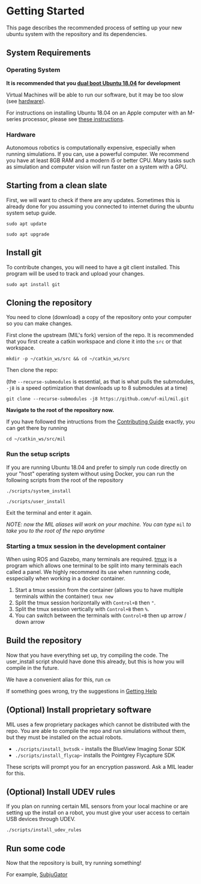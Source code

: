 # Getting Started
This page describes the recommended process of setting up your new ubuntu system with the repository and its dependencies.

## System Requirements

### Operating System

**It is recommended that you [dual boot Ubuntu 18.04](https://help.ubuntu.com/community/WindowsDualBoot) for development**

Virtual Machines will be able to run our software, but it may be too slow (see [hardware](#hardware)).

For instructions on installing Ubuntu 18.04 on an Apple computer with an M-series processor, please see [these instructions](/docs/apple_mseries_ubuntu_setup.md).

### Hardware

Autonomous robotics is computationally expensive, especially when running simulations.
If you can, use a powerful computer. We recommend you have at least 8GB RAM and a modern i5 or better CPU. Many tasks such as simulation and computer vision will run faster on a system with a GPU.

## Starting from a clean slate

First, we will want to check if there are any updates. Sometimes this is already done for you assuming you connected to internet during the ubuntu system setup guide.

`sudo apt update`

`sudo apt upgrade`

## Install git

To contribute changes, you will need to have a git client installed. This program will be used to track and upload your changes.

`sudo apt install git`

## Cloning the repository

You need to clone (download) a copy of the repository onto your computer so you can make changes.

First clone the upstream (MIL's fork) version of the repo.
It is recommended that you first create a catkin workspace
and clone it into the `src` or that workspace.

`mkdir -p ~/catkin_ws/src && cd ~/catkin_ws/src`

Then clone the repo:

(the `--recurse-submodules` is essential, as that is what pulls the submodules, `-j8` is a speed optimization that downloads up to 8 submodules at a time)

`git clone --recurse-submodules -j8 https://github.com/uf-mil/mil.git`

**Navigate to the root of the repository now.**

If you have followed the intructions from the [Contributing Guide](contributing) exactly, you can get there by running

`cd ~/catkin_ws/src/mil`

### Run the setup scripts

If you are running Ubuntu 18.04 and prefer to simply run code directly on your "host"
operating system without using Docker, you can run the following scripts from the root of the repository

`./scripts/system_install`

`./scripts/user_install`

Exit the terminal and enter it again.

*NOTE: now the MIL aliases will work on your machine. You can type* `mil` *to take you to the root of the repo anytime*


### Starting a tmux session in the development container
When using ROS and Gazebo, many terminals are required. [tmux](https://www.hamvocke.com/blog/a-quick-and-easy-guide-to-tmux/) is a program which allows one terminal to be split into many terminals each called a panel. We highly recommend its use when runnning code, esspecially when working in a docker container.

1. Start a tmux session from the container (allows you to have multiple terminals within the container) `tmux new`
1. Split the tmux session horizontally with `Control+B` then `"`.
1. Split the tmux session vertically with `Control+B` then `%`.
1. You can switch between the terminals with `Control+B` then up arrow / down arrow

## Build the repository
Now that you have everything set up, try compiling the code. The user_install script should have done this already, but this is how you will compile in the future.

We have a convenient alias for this, run `cm`

If something goes wrong, try the suggestions in [Getting Help](help)

## (Optional) Install proprietary software
MIL uses a few proprietary packages which cannot be distributed with the repo.
You are able to compile the repo and run simulations without them, but
they must be installed on the actual robots.

* `./scripts/install_bvtsdk` - installs the BlueView Imaging Sonar SDK
* `./scripts/install_flycap`- installs the Pointgrey Flycapture SDK

These scripts will prompt you for an encryption password. Ask a MIL leader for this.

## (Optional) Install UDEV rules
If you plan on running certain MIL sensors from your local machine
or are setting up the install on a robot, you must give your user
access to certain USB devices through UDEV.

`./scripts/install_udev_rules`

## Run some code
Now that the repository is built, try running something!

For example, [SubjuGator](/docs/subjugator/index)
